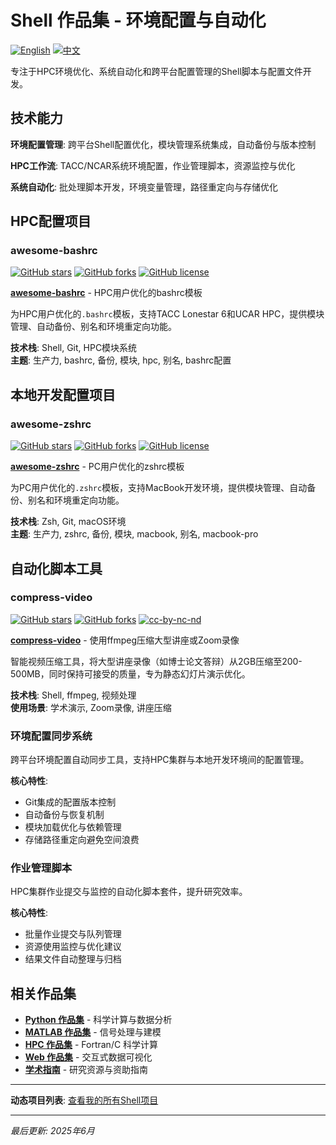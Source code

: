 # Shell 作品集 - 环境配置与自动化

[![English](https://img.shields.io/badge/lang-English-blue.svg)](README.md)
[![中文](https://img.shields.io/badge/lang-中文-brown.svg)](README.CN.md)

专注于HPC环境优化、系统自动化和跨平台配置管理的Shell脚本与配置文件开发。

## 技术能力

**环境配置管理**: 跨平台Shell配置优化，模块管理系统集成，自动备份与版本控制

**HPC工作流**: TACC/NCAR系统环境配置，作业管理脚本，资源监控与优化

**系统自动化**: 批处理脚本开发，环境变量管理，路径重定向与存储优化

## HPC配置项目

### awesome-bashrc
[![GitHub stars](https://img.shields.io/github/stars/ktwu01/awesome-bashrc)](https://github.com/ktwu01/awesome-bashrc)
[![GitHub forks](https://img.shields.io/github/forks/ktwu01/awesome-bashrc)](https://github.com/ktwu01/awesome-bashrc/fork)
[![GitHub license](https://img.shields.io/github/license/ktwu01/awesome-bashrc)](https://github.com/ktwu01/awesome-bashrc/blob/main/LICENSE)

**[awesome-bashrc](https://github.com/ktwu01/awesome-bashrc)** - HPC用户优化的bashrc模板

为HPC用户优化的`.bashrc`模板，支持TACC Lonestar 6和UCAR HPC，提供模块管理、自动备份、别名和环境重定向功能。

**技术栈**: Shell, Git, HPC模块系统  
**主题**: 生产力, bashrc, 备份, 模块, hpc, 别名, bashrc配置

## 本地开发配置项目

### awesome-zshrc
[![GitHub stars](https://img.shields.io/github/stars/ktwu01/awesome-zshrc)](https://github.com/ktwu01/awesome-zshrc)
[![GitHub forks](https://img.shields.io/github/forks/ktwu01/awesome-zshrc)](https://github.com/ktwu01/awesome-zshrc/fork)
[![GitHub license](https://img.shields.io/github/license/ktwu01/awesome-zshrc)](https://github.com/ktwu01/awesome-zshrc/blob/main/LICENSE)

**[awesome-zshrc](https://github.com/ktwu01/awesome-zshrc)** - PC用户优化的zshrc模板

为PC用户优化的`.zshrc`模板，支持MacBook开发环境，提供模块管理、自动备份、别名和环境重定向功能。

**技术栈**: Zsh, Git, macOS环境  
**主题**: 生产力, zshrc, 备份, 模块, macbook, 别名, macbook-pro

## 自动化脚本工具

### compress-video
[![GitHub stars](https://img.shields.io/github/stars/ktwu01/compress-video)](https://github.com/ktwu01/compress-video)
[![GitHub forks](https://img.shields.io/github/forks/ktwu01/compress-video)](https://github.com/ktwu01/compress-video/fork)
[![cc-by-nc-nd](https://img.shields.io/badge/License-CC%20BY--NC--ND%204.0-lightgrey.svg)](https://github.com/ktwu01/compress-video)

**[compress-video](https://github.com/ktwu01/compress-video)** - 使用ffmpeg压缩大型讲座或Zoom录像

智能视频压缩工具，将大型讲座录像（如博士论文答辩）从2GB压缩至200-500MB，同时保持可接受的质量，专为静态幻灯片演示优化。

**技术栈**: Shell, ffmpeg, 视频处理  
**使用场景**: 学术演示, Zoom录像, 讲座压缩

### 环境配置同步系统
跨平台环境配置自动同步工具，支持HPC集群与本地开发环境间的配置管理。

**核心特性**:
- Git集成的配置版本控制
- 自动备份与恢复机制
- 模块加载优化与依赖管理
- 存储路径重定向避免空间浪费

### 作业管理脚本
HPC集群作业提交与监控的自动化脚本套件，提升研究效率。

**核心特性**:
- 批量作业提交与队列管理
- 资源使用监控与优化建议
- 结果文件自动整理与归档

## 相关作品集
- **[Python 作品集](../python/)** - 科学计算与数据分析
- **[MATLAB 作品集](../matlab/)** - 信号处理与建模
- **[HPC 作品集](../hpc/)** - Fortran/C 科学计算
- **[Web 作品集](../web/)** - 交互式数据可视化
- **[学术指南](../academic/)** - 研究资源与资助指南

---

**动态项目列表**: [查看我的所有Shell项目](https://github.com/ktwu01?tab=repositories&q=&type=&language=shell&sort=)

---

*最后更新: 2025年6月*